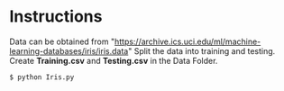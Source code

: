 # Instructions


Data can be obtained from "https://archive.ics.uci.edu/ml/machine-learning-databases/iris/iris.data"
Split the data into training and testing. Create **Training.csv** and **Testing.csv** in the Data Folder.

```sh
$ python Iris.py
```




